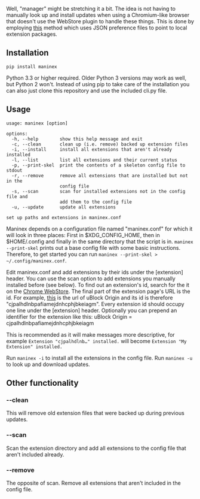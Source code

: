 Well, "manager" might be stretching it a bit. The idea is not having to manually look up and install updates when using a Chromium-like browser that doesn't use the WebStore plugin to handle these things. This is done by employing [this](https://developer.chrome.com/extensions/external_extensions#preferences) method which uses JSON preference files to point to local extension packages.

## Installation
    pip install maninex
Python 3.3 or higher required. Older Python 3 versions may work as well, but Python 2 won't. Instead of using pip to take care of the installation you can also just clone this repository and use the included cli.py file.

## Usage
```
usage: maninex [option]

options:
  -h, --help        show this help message and exit
  -c, --clean       clean up (i.e. remove) backed up extension files
  -i, --install     install all extensions that aren't already installed
  -l, --list        list all extensions and their current status
  -p, --print-skel  print the contents of a skeleton config file to stdout
  -r, --remove      remove all extensions that are installed but not in the
                    config file
  -s, --scan        scan for installed extensions not in the config file and
                    add them to the config file
  -u, --update      update all extensions

set up paths and extensions in maninex.conf
```

Maninex depends on a configuration file named "maninex.conf" for which it will look in three places: First in $XDG\_CONFIG\_HOME, then in $HOME/.config and finally in the same directory that the script is in. `maninex --print-skel` prints out a base config file with some basic instructions. Therefore, to get started you can run `maninex --print-skel > ~/.config/maninex.conf`.

Edit maninex.conf and add extensions by their ids under the [extension] header. You can use the scan option to add extensions you manually installed before (see below). To find out an extension's id, search for the it on the [Chrome WebStore](https://chrome.google.com/webstore/category/extensions). The final part of the extension page's URL is the id. For example, [this](https://chrome.google.com/webstore/detail/ublock-origin/cjpalhdlnbpafiamejdnhcphjbkeiagm) is the url of uBlock Origin and its id is therefore "cjpalhdlnbpafiamejdnhcphjbkeiagm".
Every extension id should occupy one line under the [extension] header. Optionally you can prepend an identifier for the extension like this:
    uBlock Origin = cjpalhdlnbpafiamejdnhcphjbkeiagm

This is recommended as it will make messages more descriptive, for example `Extension "cjpalhdlnb…" installed.` will become `Extension "My Extension" installed.` 

Run `maninex -i` to install all the extensions in the config file. Run `maninex -u` to look up and download updates.

## Other functionality
### --clean
This will remove old extension files that were backed up during previous updates.

### --scan
Scan the extension directory and add all extensions to the config file that aren't included already.

### --remove
The opposite of scan. Remove all extensions that aren't included in the config file.
